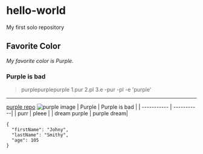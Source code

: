# hello-world
My first solo repository

## Favorite Color
*My favorite color is Purple.* 
### Purple is bad
>purplepurplepurple
1.pur
2.pl
3.e
-pur
-pl
-e
'purple'
---
[purple repo](https://www.google.com/search?sxsrf=ALiCzsZoOUKa4ZoUhQ_FOPXOL2hMvkroXw:1663800307366&q=purple+image&tbm=isch&chips=q:purple+image,g_1:wallpaper:eNv2sNzPyyY%3D&usg=AI4_-kQUAqBh5LDfFuphh9r63G8DiOhEUw&sa=X&ved=2ahUKEwiBwLCS-6b6AhVJK0QIHbgnCz0QgIoDKAB6BAgEEAk&biw=1866&bih=1015&dpr=1.8)
![purple image](https://user-images.githubusercontent.com/113560651/191623508-6b8ac4bd-878e-42d1-942b-2d2ecb573ad2.jpeg)
| Purple | Purple is bad |
| ----------- | -----------|
| purr | pleee |
| dream purple | purple dream|
```
{
  "firstName": "Johny",
  "lastName": "Smithy",
  "age": 105
}
```
